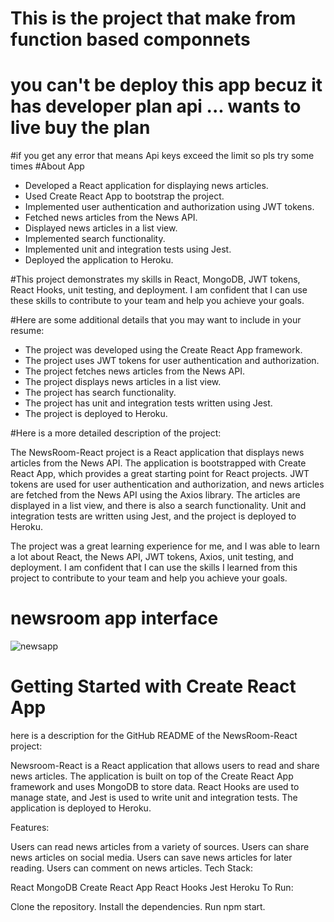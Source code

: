 # This is the project that make from function based componnets

# you can't be deploy this app becuz it has developer plan api ... wants to live buy the plan

#if you get any error that means Api keys exceed the limit so pls try some times
#About App

* Developed a React application for displaying news articles.
* Used Create React App to bootstrap the project.
* Implemented user authentication and authorization using JWT tokens.
* Fetched news articles from the News API.
* Displayed news articles in a list view.
* Implemented search functionality.
* Implemented unit and integration tests using Jest.
* Deployed the application to Heroku.

#This project demonstrates my skills in React, MongoDB, JWT tokens, React Hooks, unit testing, and deployment. I am confident that I can use these skills to contribute to your team and help you achieve your goals.

#Here are some additional details that you may want to include in your resume:

* The project was developed using the Create React App framework.
* The project uses JWT tokens for user authentication and authorization.
* The project fetches news articles from the News API.
* The project displays news articles in a list view.
* The project has search functionality.
* The project has unit and integration tests written using Jest.
* The project is deployed to Heroku.



#Here is a more detailed description of the project:

The NewsRoom-React project is a React application that displays news articles from the News API. The application is bootstrapped with Create React App, which provides a great starting point for React projects. JWT tokens are used for user authentication and authorization, and news articles are fetched from the News API using the Axios library. The articles are displayed in a list view, and there is also a search functionality. Unit and integration tests are written using Jest, and the project is deployed to Heroku.

The project was a great learning experience for me, and I was able to learn a lot about React, the News API, JWT tokens, Axios, unit testing, and deployment. I am confident that I can use the skills I learned from this project to contribute to your team and help you achieve your goals.

# newsroom app interface

![newsapp](https://github.com/Sajid-tech/NewsRoom-React/assets/80850448/ab965314-de1d-4e93-a97d-2601690e44f6)

# Getting Started with Create React App
here is a description for the GitHub README of the NewsRoom-React project:

Newsroom-React is a React application that allows users to read and share news articles. The application is built on top of the Create React App framework and uses MongoDB to store data. React Hooks are used to manage state, and Jest is used to write unit and integration tests. The application is deployed to Heroku.

Features:

Users can read news articles from a variety of sources.
Users can share news articles on social media.
Users can save news articles for later reading.
Users can comment on news articles.
Tech Stack:

React
MongoDB
Create React App
React Hooks
Jest
Heroku
To Run:

Clone the repository.
Install the dependencies.
Run npm start.
